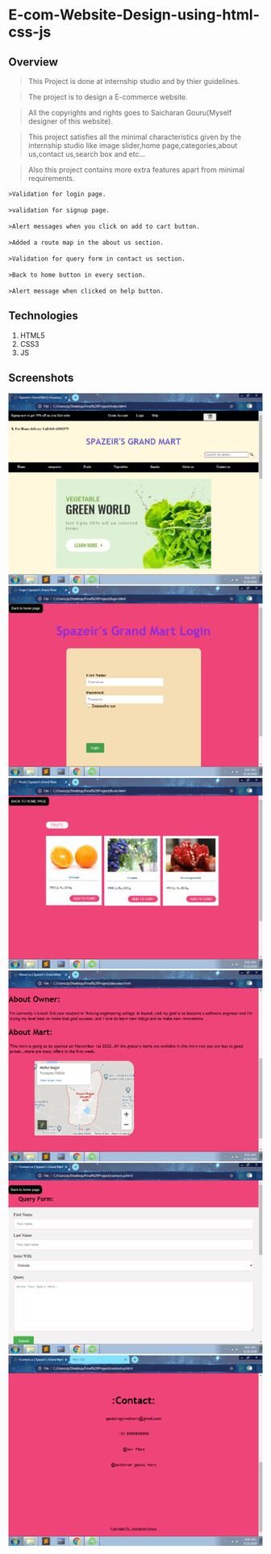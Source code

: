 # E-com-Website-Design-using-html-css-js

## Overview

>This Project is done at internship studio and by thier guidelines.

>The project is to design a E-commerce website.

>All the copyrights and rights goes to Saicharan Gouru(Myself designer of this website).

>This project satisfies all the minimal characteristics given by the internship studio like image slider,home page,categories,about us,contact us,search box and etc...

>Also this project contains more extra features apart from minimal requirements.

	>Validation for login page.
	
	>validation for signup page.

	>Alert messages when you click on add to cart button.
	
	>Added a route map in the about us section.
	
	>Validation for query form in contact us section.
	
	>Back to home button in every section.
	
	>Alert message when clicked on help button.
	
## Technologies
1. HTML5
2. CSS3
3. JS

## Screenshots

![screenshot1](screenshots/1.PNG)
![screenshot2](screenshots/2.PNG)
![screenshot3](screenshots/3.PNG)
![screenshot4](screenshots/4.PNG)
![screenshot5](screenshots/5.PNG)
![screenshot6](screenshots/6.PNG)
